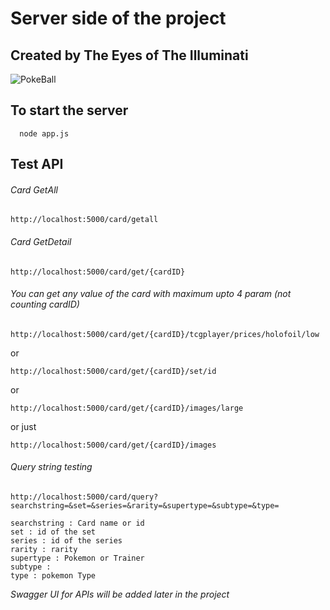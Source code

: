 # Server side of the project
## Created by The Eyes of The Illuminati
![PokeBall](https://raw.githubusercontent.com/TranDinhKhoiNguyen512/Commercial-Web-App/main/FinalProjectWAD/img/poke.ico)

## To start the server
```
  node app.js
```
## Test API
###### Card GetAll
```
http://localhost:5000/card/getall
```
###### Card GetDetail
```
http://localhost:5000/card/get/{cardID}
```
###### You can get any value of the card with maximum upto 4 param (not counting cardID)
```
http://localhost:5000/card/get/{cardID}/tcgplayer/prices/holofoil/low
```
  or
```
http://localhost:5000/card/get/{cardID}/set/id
```
  or
```
http://localhost:5000/card/get/{cardID}/images/large
```
  or just 
```
http://localhost:5000/card/get/{cardID}/images
```
###### Query string testing
```
http://localhost:5000/card/query?searchstring=&set=&series=&rarity=&supertype=&subtype=&type=
```
```
searchstring : Card name or id
set : id of the set
series : id of the series
rarity : rarity
supertype : Pokemon or Trainer 
subtype : 
type : pokemon Type
```
*Swagger UI for APIs will be added later in the project*